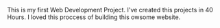 This is my first Web Development Project. I've created this projects in 40 Hours. I loved this proccess of building this owsome website.
